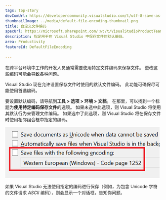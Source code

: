 ```yaml
---
tags: top-story
devComUrl: https://developercommunity.visualstudio.com/t/utf-8-save-as-without-signature-default-request-to/787476
thumbnailImage: ../media/default-file-encoding-thumbnail.png
title: 自定义文件编码
specUrl: https://microsoft.sharepoint.com/:w:/t/VisualStudioProductTeam/ESOumqZDXABBpSHpExZWdDgB-uKOrxCDuTjA5Hk8ab1Ddg?e=iYfVep
description: 指定用于在 Visual Studio 中保存文件的默认编码。
area: Productivity
featureId: DefaultFileEncoding

---
```



在跨平台环境中工作的开发人员通常需要使用特定文件编码来保存文件。 更改这些编码可能会导致各种问题。

Visual Studio 现在允许设置保存文件时使用的默认文件编码。 此功能可确保尽可能使用首选编码。

要设置默认编码，请导航到**工具 > 选项 > 环境 > 文档**。 在那里，可以找到一个标题为**使用特定编码保存文件**的选项。 如果未选中此选项，则 Visual Studio 将使用其默认行为来管理文件编码。 如果选中了此选项，则 Visual Studio 将在保存文件时使用相邻组合框中指定的编码。

![工具\选项中的默认文件编码选项](../media/default-file-encoding.png)

如果 Visual Studio 无法使用指定的编码进行保存（例如，为包含 Unicode 字符的文件请求 *ASCII* 编码），则会显示一个对话框，告知你问题。
